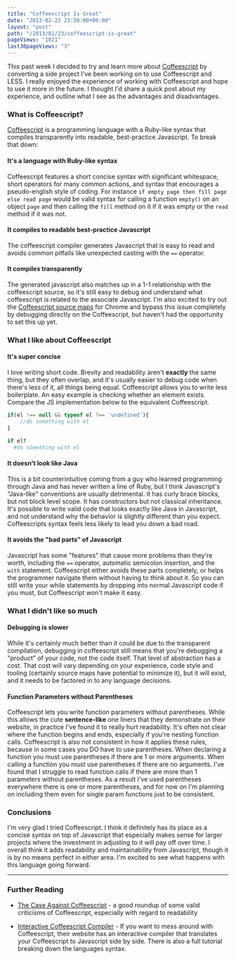 ```yaml
---
title: "Coffeescript Is Great"
date: "2013-02-23 23:50:00+00:00"
layout: "post"
path: "/2013/02/23/coffeescript-is-great"
pageViews: "1021"
last30pageViews: "3"
---
```


This past week I decided to try and learn more about [Coffeescript][coffeescript] by converting a side project I've been working on to use Coffeescript and LESS.  I really enjoyed the experience of working with Coffeescript and hope to use it more in the future. I thought I'd share a quick post about my experience, and outline what I see as the advantages and disadvantages.

### What is Coffeescript?

[Coffeescript][coffeescript] is a programming language with a Ruby-like syntax that compiles transparently into readable, best-practice Javascript.  To break that down:

#### It's a language with Ruby-like syntax 
Coffeescript features a short concise syntax with significant whitespace, short operators for many common actions, and syntax that encourages a pseudo-english style of coding.  For instance `if empty page then fill page else read page` would be valid syntax for calling a function `empty()` on an object `page` and then calling the `fill` method on it if it was empty or the `read` method if it was not.

#### It compiles to readable best-practice Javascript
The coffeescript compiler generates Javascript that is easy to read and avoids common pitfalls like unexpected casting with the `==` operator.

#### It compiles transparently
The generated javascript also matches up in a 1-1 relationship with the coffeescript source, so it's still easy to debug and understand what coffeescript is related to the associate Javascript.  I'm also excited to try out the [Coffeescript source maps][sourcemaps] for Chrome and bypass this issue completely by debugging directly on the Coffeescript, but haven't had the opportunity to set this up yet.

### What I like about Coffeescript

#### It's super concise
I love writing short code.  Brevity and readability aren't __exactly__ the same thing, but they often overlap, and it's usually easier to debug code when there's less of it, all things being equal.  Coffeescript allows you to write less boilerplate.  An easy example is checking whether an element exists. Compare the JS implementation below to the equivalent Coffeescript.

```javascript
if(el !== null && typeof el ?== 'undefined'){
    //do something with el
}
```

```coffeescript
if el?
  #do something with el
```

#### It doesn't look like Java

This is a bit counterintuitive coming from a guy who learned programming through Java and has never written a line of Ruby, but I think Javascript's "Java-like" conventions are usually detrimental.  It has curly brace blocks, but not block level scope. It has constructors but not classical inheritance.  It's possible to write valid code that looks exactly like Java in Javascript, and not understand why the behavior is slightly different than you expect.  Coffeescripts syntax feels less likely to lead you down a bad road.

#### It avoids the "bad parts" of Javascript

Javascript has some "features" that cause more problems than they're worth, including the `==` operator, automatic semicolon insertion, and the `with` statement.  Coffeescript either avoids these parts completely, or helps the programmer navigate them without having to think about it.  So you can still write your while statements by dropping into normal Javascript code if you must, but Coffeescript won't make it easy.

### What I didn't like so much

#### Debugging is slower

While it's certainly much better than it could be due to the transparent compilation, debugging in coffeescript still means that you're debugging a "product" of your code, not the code itself.  That level of abstraction has a cost.  That cost will vary depending on your experience, code style and tooling (certainly source maps have potential to minimize it), but it will exist, and it needs to be factored in to any language decisions.

#### Function Parameters without Parentheses

Coffeescript lets you write function parameters without parentheses.  While this allows the cute **sentence-like** one liners that they demonstrate on their website, in practice I've found it to really hurt readability.  It's often not clear where the function begins and ends, especially if you're nesting function calls.  Coffeescript is also not consistent in how it applies these rules, because in some cases you DO have to use parentheses.  When declaring a function you must use parentheses if there are 1 or more arguments.  When calling a function you must use parentheses if there are no arguments.    I've found that I struggle to read function calls if there are more than 1 parameters without parentheses.  As a result I've used parentheses everywhere there is one or more parentheses, and for now on I'm planning on including them even for single param functions just to be consistent.

### Conclusions

I'm very glad I tried Coffeescript.  I think it definitely has its place as a concise syntax on top of Javascript that especially makes sense for larger projects where the investment in adjusting to it will pay off over time.  I overall think it adds readability and maintainability from Javascript, though it is by no means perfect in either area.  I'm excited to see what happens with this language going forward.

---

### Further Reading

- [The Case Against Coffeescript][caseagainst] - a good roundup of some valid criticisms of Coffeescript, especially with regard to readability

- [Interactive Coffeescript Compiler][compiler] - If you want to mess around with Coffeescript, their website has an interactive compiler that translates your Coffeescript to Javascript side by side.  There is also a full tutorial breaking down the languages syntax.


[coffeescript]: http://coffeescript.org/
[sourcemaps]: http://ryanflorence.com/2012/coffeescript-source-maps/
[caseagainst]: http://ryanflorence.com/2011/case-against-coffeescript/
[compiler]: http://coffeescript.org/#try:alert%20%22Hello%20CoffeeScript!%22


